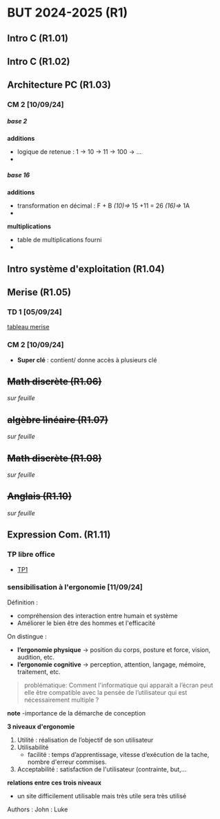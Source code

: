 
# BUT 2024-2025 (R1)

## Intro C (R1.01)

## Intro C (R1.02)

## Architecture PC (R1.03)

### CM 2 [10/09/24]

##### base 2
 **additions**
- logique de retenue : 1 -> 10 -> 11 -> 100 -> ...
- 
##### base 16
**additions**
- transformation en décimal : F + B *(10)=>* 15 +11 = 26 *(16)=>* 1A 
- 
**multiplications**
- table de multiplications fourni
- 

## Intro système d'exploitation (R1.04)

## Merise (R1.05)

### TD 1 [05/09/24]

[tableau merise](./merise/merise.ods)


### CM 2 [10/09/24]

 - **Super clé** : contient/ donne accès à plusieurs clé
 
## ~~Math discrète (R1.06)~~
*sur feuille*

## ~~algèbre linéaire (R1.07)~~
*sur feuille*

## ~~Math discrète (R1.08)~~
*sur feuille*

## ~~Anglais (R1.10)~~
*sur feuille*

## Expression Com. (R1.11)
 
### TP libre office

- [TP1](./R1.11/TP1.odt)

### sensibilisation à l'ergonomie [11/09/24]

Définition : 
- compréhension des interaction entre humain et système
- Améliorer le bien être des hommes et l'efficacité

On distingue :
- **l’ergonomie physique** -> position du corps, posture et force, vision, audition, etc.
- **l’ergonomie cognitive** -> perception, attention, langage, mémoire, traitement, etc.

> problématique: Comment l'informatique qui apparait a l’écran peut elle être compatible avec la pensée de l’utilisateur qui est nécessairement multiple ?

**note**
-importance de la démarche de conception

**3 niveaux d'ergonomie**

 1. Utilité : réalisation de l’objectif de son utilisateur
 2. Utilisabilité
	 - facilité : temps d’apprentissage, vitesse d’exécution de la tache, nombre d'erreur commises.
3. Acceptabilité : satisfaction de l'utilisateur (contrainte, but,...

**relations entre ces trois niveaux**
- un site difficilement utilisable mais très utile sera très utilisé

 Authors
:  John
:  Luke
<!--stackedit_data:
eyJoaXN0b3J5IjpbLTQxODA4NDc0LDI5MzExMTE3MCw5ODAzOT
cyODMsLTcyMDY0ODIwMywtNDY5MTY5MDU1LC03NDMyOTUyMTUs
LTUxNjMzNjg2NCwtMTY4NzIxMDYwNSwtNTQ0NDUwMzMxLDU1Mz
c1ODExMSwtMjEzMjQ3MTc2MiwtMTUyNjYxNjkyMSwxODI2MTU3
NzEwLDE1ODMyNzc3ODYsMTYyMjkzMzAzNiwtMTY3MjkxMTM3NC
wxNzIzNTcxOTg0LC03NzU5MzY5ODQsLTM5NjU5NzA1NCwtMTQ5
NDk1MDM5Ml19
-->
